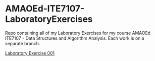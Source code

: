 # AMAOEd-ITE7107-LaboratoryExercises
Repo containing all of my Laboratory Exercises for my course AMAOEd ITE7107 - Data Structures and Algorithm Analysis. Each work is on a separate branch.

[Laboratory Exercise 001](https://github.com/jephthah-orobia/AMAOEd-ITE7107-LaboratoryExercises/tree/LabEx_001)
